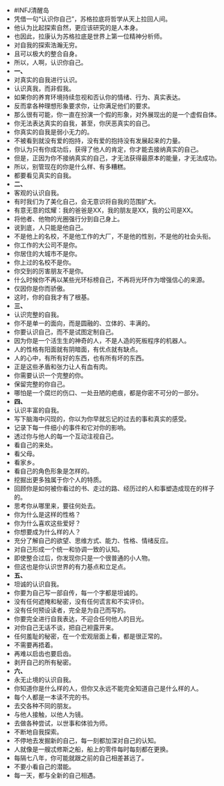 - #INFJ清醒岛
- 凭借一句“认识你自己”，苏格拉底将哲学从天上拉回人间。
- 他认为比起探索自然，更应该研究的是人本身。
- 也因此，拉康认为苏格拉底是世界上第一位精神分析师。
- 对自我的探索浩瀚无穷。
- 且可以极大的整合自身。
- 所以，人啊，认识你自己。
- **一、**
- 对真实的自我进行认识。
- 认识真我，而非假我。
- 如果你的养育环境持续忽视和否认你的情绪、行为、真实表达。
- 反而拿各种理想形象要求你，让你满足他们的要求。
- 那么很有可能，你一直在扮演一个假的形象，对外展现出的是一个虚假自体。
- 你无法表达真实的自我，甚至，你厌恶真实的自己。
- 你真实的自我是弱小无力的。
- 不被看到就没有爱的抱持，没有爱的抱持没有发展起来的力量。
- 你认为只有你成功后，获得了他人的肯定，你才能去接纳真实的自己。
- 但是，正因为你不接纳真实的自己，才无法获得最原本的能量，才无法成功。
- 所以，别管现在的你是什么样、有多糟糕。
- 都要看见真实的自我。
- **二、**
- 客观的认识自我。
- 有时我们为了美化自己，会无意识将自我的范围扩大。
- 有意无意的炫耀：我的爸爸是XX，我的朋友是XX，我的公司是XX。
- 将他者、他物的光圈强行分到自己身上。
- 说到底，人只能是他自己。
- 不是他上的名校，不是他工作的大厂，不是他的性别，不是他的社会头衔。
- 你工作的大公司不是你。
- 你居住的大城市不是你。
- 你上过的名校不是你。
- 你交到的厉害朋友不是你。
- 什么时候你不再以某些光环标榜自己，不再将光环作为增强信心的来源。
- 仅因你是你而骄傲。
- 这时，你的自我才有了根基。
- **三、**
- 认识完整的自我。
- 你不是单一的面向，而是圆融的、立体的、丰满的。
- 你要认识自己，而不是试图定制自己。
- 因为你是一个活生生的神奇的人，不是人造的死板程序的机器人。
- 人的性格有阳面就有阴暗面，有优点就有缺点。
- 人的心中，有所有好的东西，也有所有坏的东西。
- 正是这些矛盾和张力让人有血有肉。
- 你需要认识一个完整的你。
- 保留完整的你自己。
- 哪怕是一个腐烂的伤口、一处丑陋的疤痕，都是你密不可分的一部分。
- **四、**
- 认识丰富的自我。
- 写下脑海中闪现的，你以为你早就忘记的过去的事和真实的感受。
- 记录下每一件细小的事件和它对你的影响。
- 透过你与他人的每一个互动注视自己。
- 看自己的来处。
- 看父母。
- 看家乡。
- 看自己的角色形象是怎样的。
- 挖掘出更多独属于你个人的特质。
- 回顾你是如何被你看过的书、走过的路、经历过的人和事塑造成现在的样子的。
- 思考你从哪里来，要往何处去。
- 你为什么是这样的性格？
- 你为什么喜欢这些爱好？
- 你想要成为什么样的人？
- 充分了解自己的欲望、思维方式、能力、性格、情绪反应。
- 对自己形成一个统一和协调一致的认知。
- 即使整合过后，你发现你只是一个很普通的小人物。
- 但这也是你认识世界的有力基点和立足点。
- **五、**
- 坦诚的认识自我。
- 你要为自己写一部自传，每一个字都是坦诚的。
- 没有任何遮掩和秘密，没有任何谎言和不实评价。
- 没有任何预设读者，完全是为自己而写的。
- 你要完全进行自我表达，不迎合任何他人的目光。
- 对你自己无话不谈，把自己袒露开来。
- 任何羞耻的秘密，在一个宏观层面上看，都是很正常的。
- 不需要再捂着。
- 再难以启齿也要启齿。
- 剥开自己的所有秘密。
- **六、**
- 永无止境的认识自我。
- 你知道你是什么样的人，但你又永远不能完全知道自己是什么样的人。
- 每个人都是一本读不完的书。
- 去交各种不同的朋友。
- 与他人接触，以他人为镜。
- 去做各种尝试，以世事和体验为师。
- 不断地自我探索。
- 不停地去发掘新的自己，每一刻都加深对自己的认知。
- 人就像是一艘忒修斯之船，船上的零件每时每刻都在更换。
- 每隔七八年，你可能就跟之前的自己相差甚远了。
- 不要小看自己的潜能。
- 每一天，都与全新的自己相遇。